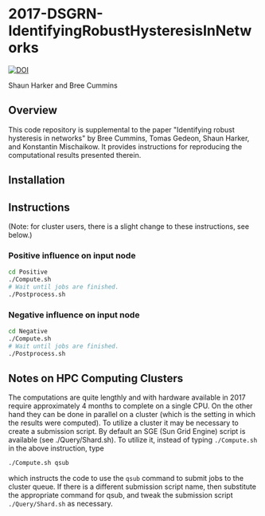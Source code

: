 # 2017-DSGRN-IdentifyingRobustHysteresisInNetworks

[![DOI](https://zenodo.org/badge/80869262.svg)](https://zenodo.org/badge/latestdoi/80869262)

Shaun Harker and Bree Cummins

## Overview 

This code repository is supplemental to the paper "Identifying robust hysteresis in networks" by Bree Cummins, Tomas Gedeon, Shaun Harker, and Konstantin Mischaikow. It provides instructions for reproducing the computational results presented therein.

## Installation


## Instructions

(Note: for cluster users, there is a slight change to these instructions, see below.)

### Positive influence on input node

```bash
cd Positive
./Compute.sh
# Wait until jobs are finished.
./Postprocess.sh
```

### Negative influence on input node

```bash
cd Negative
./Compute.sh
# Wait until jobs are finished.
./Postprocess.sh
```

## Notes on HPC Computing Clusters

The computations are quite lengthly and with hardware available in 2017 require approximately 4 months to complete on a single CPU. On the other hand they can be done in parallel on a cluster (which is the setting in which the results were computed). To utilize a cluster it may be necessary to create a submission script. By default an SGE (Sun Grid Engine) script is available (see ./Query/Shard.sh). To utilize it, instead of typing `./Compute.sh` in the above instruction, type

```bash
./Compute.sh qsub
```

which instructs the code to use the `qsub` command to submit jobs to the cluster queue. If there is a different submission script name, then substitute the appropriate command for qsub, and tweak the submission script `./Query/Shard.sh` as necessary.


